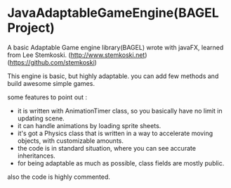# JavaAdaptableGameEngine(BAGEL Project)
A basic Adaptable Game engine library(BAGEL) wrote with javaFX, learned from Lee Stemkoski. (http://www.stemkoski.net) (https://github.com/stemkoski)

This engine is basic, but highly adaptable. you can add few methods and build awesome simple games. 

some features to point out : 
- it is written with AnimationTimer class, so you basically have no limit in updating scene.
- it can handle animations by loading sprite sheets.
- it's got a Physics class that is written in a way to accelerate moving objects, with customizable amounts. 
- the code is in standard situation, where you can see accurate inheritances.
- for being adaptable as much as possible, class fields are mostly public.

also the code is highly commented.

